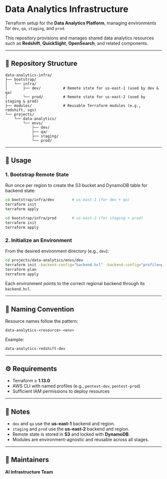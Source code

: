 # Data Analytics Infrastructure

Terraform setup for the **Data Analytics Platform**, managing environments for `dev`, `qa`, `staging`, and `prod`.

This repository provisions and manages shared data analytics resources such as **Redshift**, **QuickSight**, **OpenSearch**, and related components.

---

## 📁 Repository Structure

```
data-analytics-infra/
├── bootstrap/
│   └── infra/
│       ├── dev/          # Remote state for us-east-1 (used by dev & qa)
│       └── prod/         # Remote state for us-east-2 (used by staging & prod)
├── modules/              # Reusable Terraform modules (e.g., redshift, sgs)
└── projects/
    └── data-analytics/
        └── envs/
            ├── dev/
            ├── qa/
            ├── staging/
            └── prod/
```

---

## 🚀 Usage

### 1. **Bootstrap Remote State**

Run once per region to create the S3 bucket and DynamoDB table for backend state:

```bash
cd bootstrap/infra/dev        # us-east-1 (for dev + qa)
terraform init
terraform apply
```

```bash
cd bootstrap/infra/prod       # us-east-2 (for staging + prod)
terraform init
terraform apply
```

### 2. **Initialize an Environment**

From the desired environment directory (e.g., `dev`):

```bash
cd projects/data-analytics/envs/dev
terraform init -backend-config="backend.hcl" -backend-config="profile=pentest-dev"
terraform plan
terraform apply
```

Each environment points to the correct regional backend through its `backend.hcl`.

---

## 🧩 Naming Convention

Resource names follow the pattern:

```
data-analytics-<resource>-<env>
```

Example:

```
data-analytics-redshift-dev
```

---

## ⚙️ Requirements

- Terraform ≥ **1.13.0**
- AWS CLI with named profiles (e.g., `pentest-dev`, `pentest-prod`)
- Sufficient IAM permissions to deploy resources

---

## 🧾 Notes

- `dev` and `qa` use the **us-east-1** backend and region.
- `staging` and `prod` use the **us-east-2** backend and region.
- Remote state is stored in **S3** and locked with **DynamoDB**.
- Modules are environment-agnostic and reusable across all stages.

---

## 👥 Maintainers

**AI Infrastructure Team**
